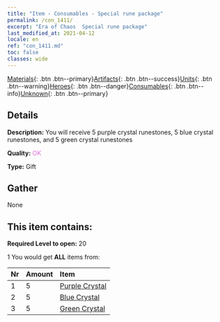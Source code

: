 ```yaml
---
title: "Item - Consumables - Special rune package"
permalink: /con_1411/
excerpt: "Era of Chaos  Special rune package"
last_modified_at: 2021-04-12
locale: en
ref: "con_1411.md"
toc: false
classes: wide
---
```

 [Materials](/){: .btn .btn--primary}[Artifacts](/Artifacts/){: .btn .btn--success}[Units](/Units/){: .btn .btn--warning}[Heroes](/Heroes/){: .btn .btn--danger}[Consumables](/Consumables/){: .btn .btn--info}[Unknown](/Unknown/){: .btn .btn--primary}

## Details
 **Description:** You will receive 5 purple crystal runestones, 5 blue crystal runestones, and 5 green crystal runestones

 **Quality:** <span style="color: #DA70D6">OK</span>

 **Type:** Gift

## Gather

  None

## This item contains:

 **Required Level to open:** 20

 1 You would get **ALL** items  from:

  | Nr | Amount |     Item    |
  |:---|:-------|:------------|
  | 1 | 5 | [Purple Crystal](/Items/con_720/) | 
  | 2 | 5 | [Blue Crystal](/Items/con_716/) | 
  | 3 | 5 | [Green Crystal](/Items/con_711/) | 
